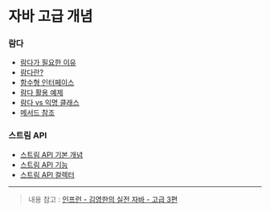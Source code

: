# 자바 고급 개념

### 람다

- [람다가 필요한 이유](https://github.com/geun-00/TIL/blob/main/Java/adv_2/lambda/%ED%95%84%EC%9A%94%ED%95%9C%EC%9D%B4%EC%9C%A0.md)
- [람다란?](https://github.com/geun-00/TIL/blob/main/Java/adv_2/lambda/%EB%9E%8C%EB%8B%A4.md)
- [함수형 인터페이스](https://github.com/geun-00/TIL/blob/main/Java/adv_2/lambda/%ED%95%A8%EC%88%98%ED%98%95%20%EC%9D%B8%ED%84%B0%ED%8E%98%EC%9D%B4%EC%8A%A4.md)
- [람다 활용 예제](https://github.com/geun-00/TIL/blob/main/Java/adv_2/lambda/%EB%9E%8C%EB%8B%A4%ED%99%9C%EC%9A%A9.md)
- [람다 vs 익명 클래스](https://github.com/geun-00/TIL/blob/main/Java/adv_2/lambda/%EB%9E%8C%EB%8B%A4vs%EC%9D%B5%EB%AA%85%ED%81%B4%EB%9E%98%EC%8A%A4.md)
- [메서드 참조](https://github.com/geun-00/TIL/blob/main/Java/adv_2/lambda/%EB%A9%94%EC%84%9C%EB%93%9C%EC%B0%B8%EC%A1%B0.md)

### 스트림 API
- [스트림 API 기본 개념]()
- [스트림 API 기능]()
- [스트림 API 컬렉터]()

---

> 내용 참고 : [인프런 - 김영한의 실전 자바 - 고급 3편](https://www.inflearn.com/course/%EA%B9%80%EC%98%81%ED%95%9C%EC%9D%98-%EC%8B%A4%EC%A0%84-%EC%9E%90%EB%B0%94-%EA%B3%A0%EA%B8%89-3/dashboard)